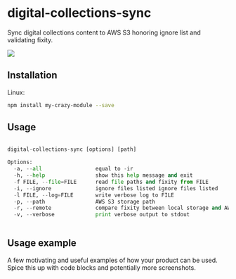 # digital-collections-sync
Sync digital collections content to AWS S3 honoring ignore list and validating fixity.


![](header.png)

## Installation

Linux:

```sh
npm install my-crazy-module --save
```

## Usage 

```python

digital-collections-sync [options] [path]

Options:
  -a, --all                 equal to -ir
  -h, --help                show this help message and exit
  -f FILE, --file=FILE      read file paths and fixity from FILE
  -i, --ignore              ignore files listed ignore files listed
  -l FILE, --log=FILE       write verbose log to FILE
  -p, --path                AWS S3 storage path
  -r, --remote              compare fixity between local storage and AWS using MD5
  -v, --verbose             print verbose output to stdout
  
```

## Usage example

A few motivating and useful examples of how your product can be used. Spice this up with code blocks and potentially more screenshots.


